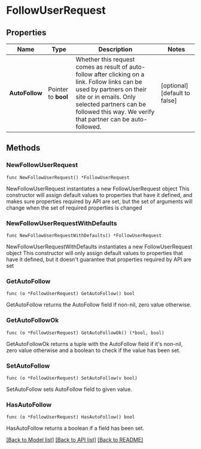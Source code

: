 # FollowUserRequest

## Properties

Name | Type | Description | Notes
------------ | ------------- | ------------- | -------------
**AutoFollow** | Pointer to **bool** | Whether this request comes as result of auto-follow after clicking on a link. Follow links can be used by partners on their site or in emails. Only selected partners can be followed this way. We verify that partner can be auto-followed. | [optional] [default to false]

## Methods

### NewFollowUserRequest

`func NewFollowUserRequest() *FollowUserRequest`

NewFollowUserRequest instantiates a new FollowUserRequest object
This constructor will assign default values to properties that have it defined,
and makes sure properties required by API are set, but the set of arguments
will change when the set of required properties is changed

### NewFollowUserRequestWithDefaults

`func NewFollowUserRequestWithDefaults() *FollowUserRequest`

NewFollowUserRequestWithDefaults instantiates a new FollowUserRequest object
This constructor will only assign default values to properties that have it defined,
but it doesn't guarantee that properties required by API are set

### GetAutoFollow

`func (o *FollowUserRequest) GetAutoFollow() bool`

GetAutoFollow returns the AutoFollow field if non-nil, zero value otherwise.

### GetAutoFollowOk

`func (o *FollowUserRequest) GetAutoFollowOk() (*bool, bool)`

GetAutoFollowOk returns a tuple with the AutoFollow field if it's non-nil, zero value otherwise
and a boolean to check if the value has been set.

### SetAutoFollow

`func (o *FollowUserRequest) SetAutoFollow(v bool)`

SetAutoFollow sets AutoFollow field to given value.

### HasAutoFollow

`func (o *FollowUserRequest) HasAutoFollow() bool`

HasAutoFollow returns a boolean if a field has been set.


[[Back to Model list]](../README.md#documentation-for-models) [[Back to API list]](../README.md#documentation-for-api-endpoints) [[Back to README]](../README.md)


